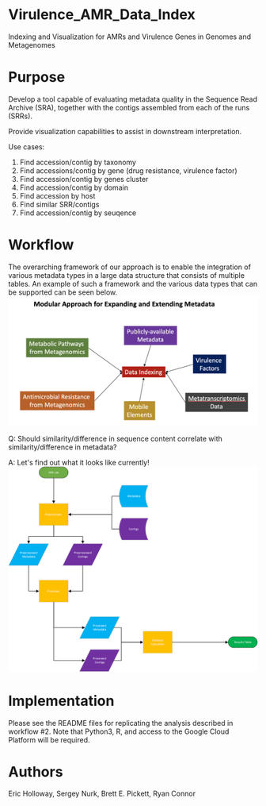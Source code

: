 # Virulence_AMR_Data_Index
Indexing and Visualization for AMRs and Virulence Genes in Genomes and Metagenomes

# Purpose
Develop a tool capable of evaluating metadata quality in the Sequence Read Archive (SRA), together with the contigs assembled from each of the runs (SRRs).

Provide visualization capabilities to assist in downstream interpretation.

Use cases:
1. Find accession/contig by taxonomy
2. Find accessions/contig by gene (drug resistance, virulence factor)
3. Find accession/contig by genes cluster
4. Find accession/contig by domain
5. Find accession by host
6. Find similar SRR/contigs
7. Find accession/contig by seuqence

# Workflow
The overarching framework of our approach is to enable the integration of various metadata types in a large data structure that consists of multiple tables. An example of such a framework and the various data types that can be supported can be seen below.
![Metadata Pipeline](https://raw.githubusercontent.com/NCBI-Hackathons/Virulence_AMR_Data_Index/master/Indexing_Figure.png)

Q: Should similarity/difference in sequence content correlate with similarity/difference in metadata?

A: Let's find out what it looks like currently!
![Metadata Pipeline](https://raw.githubusercontent.com/NCBI-Hackathons/Virulence_AMR_Data_Index/master/Metadata_accessor.png)

# Implementation
Please see the README files for replicating the analysis described in workflow #2. Note that Python3, R, and access to the Google Cloud Platform will be required.

# Authors
Eric Holloway, Sergey Nurk, Brett E. Pickett, Ryan Connor	
